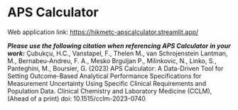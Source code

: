 # APS Calculator

Web application link: https://hikmetc-apscalculator.streamlit.app/

***Please use the following citation when referencing APS Calculator in your work:*** Çubukçu, H.C., Vanstapel, F., Thelen M., van Schrojenstein Lantman, M., Bernabeu-Andreu, F. A., Mesko Brguljan P., Milinkovic, N., Linko, S., Panteghini, M., Boursier, G. (2023) APS Calculator: A Data-Driven Tool for Setting Outcome-Based Analytical Performance Specifications for Measurement Uncertainty Using Specific Clinical Requirements and Population Data. Clinical Chemistry and Laboratory Medicine (CCLM), (Ahead of a print) doi: 10.1515/cclm-2023-0740
